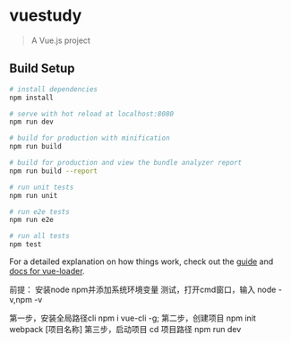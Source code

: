 # vuestudy

> A Vue.js project

## Build Setup

``` bash
# install dependencies
npm install

# serve with hot reload at localhost:8080
npm run dev

# build for production with minification
npm run build

# build for production and view the bundle analyzer report
npm run build --report

# run unit tests
npm run unit

# run e2e tests
npm run e2e

# run all tests
npm test
```

For a detailed explanation on how things work, check out the [guide](http://vuejs-templates.github.io/webpack/) and [docs for vue-loader](http://vuejs.github.io/vue-loader).

前提：
安装node  npm并添加系统环境变量
测试，打开cmd窗口，输入 node -v,npm -v


第一步，安装全局路径cli  npm i vue-cli -g;
第二步，创建项目  npm init webpack [项目名称]
第三步，启动项目  cd 项目路径 npm run dev
